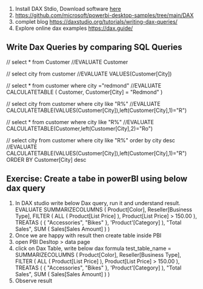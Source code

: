 1. Install DAX Stdio, Download software [here](https://daxstudio.org/)
2. https://github.com/microsoft/powerbi-desktop-samples/tree/main/DAX
3. complet blog https://daxstudio.org/tutorials/writing-dax-queries/
4. Explore online dax examples https://dax.guide/

## Write Dax Queries by comparing SQL Queries

// select * from Customer
//EVALUATE Customer

// select city from customer
//EVALUATE VALUES(Customer[City])

// select * from customer where city ="redmond"
//EVALUATE CALCULATETABLE ( Customer, Customer[City] = "Redmond" )

// select city  from customer where city like "R%"
//EVALUATE CALCULATETABLE(VALUES(Customer[City]),left(Customer[City],1)="R")

// select *  from customer where city like "R%"
//EVALUATE CALCULATETABLE(Customer,left(Customer[City],2)="Ro")

// select city  from customer where city like "R%" order by city desc
//EVALUATE CALCULATETABLE(VALUES(Customer[City]),left(Customer[City],1)="R") ORDER BY Customer[City] desc

## Exercise: Create a tabe in powerBI using below dax query
1. In DAX studio write below Dax query, run it  and understand result. 
    EVALUATE
  SUMMARIZECOLUMNS (
      Product[Color],
      Reseller[Business Type],
      FILTER ( ALL ( Product[List Price] ), Product[List Price] > 150.00 ),
      TREATAS ( { "Accessories", "Bikes" }, 'Product'[Category] ),
      "Total Sales", SUM ( Sales[Sales Amount] )
  )
2. Once we are happy with result then create table inside PBI
3. open PBI Desltop > data page
4. click on Dax Table, write below dax formula
    test_table_name =
  SUMMARIZECOLUMNS (
      Product[Color],
      Reseller[Business Type],
      FILTER ( ALL ( Product[List Price] ), Product[List Price] > 150.00 ),
      TREATAS ( { "Accessories", "Bikes" }, 'Product'[Category] ),
      "Total Sales", SUM ( Sales[Sales Amount] )
  )
5. Observe result

